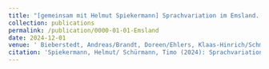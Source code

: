 ```yaml
---
title: "[gemeinsam mit Helmut Spiekermann] Sprachvariation im Emsland. Variationslinguistische und interaktionale Perspektiven."
collection: publications
permalink: /publication/0000-01-01-Emsland
date: 2024-12-01
venue: ' Bieberstedt, Andreas/Brandt, Doreen/Ehlers, Klaas-Hinrich/Schmitt, Christoph(Hg.):100 Jahre Niederdeutsche Philologie. Ausgangspunkte, Entwicklungslinien, aktuelle Herausforderungen.'
citation: 'Spiekermann, Helmut/ Schürmann, Timo (2024): Sprachvariation im Emsland. Variationslinguistische und interaktionale Perspektiven. In: Bieberstedt, Andreas/Brandt, Doreen/Ehlers, Klaas-Hinrich/Schmitt, Christoph(Hg.):100 Jahre Niederdeutsche Philologie. Ausgangspunkte, Entwicklungslinien, aktuelle Herausforderungen, S. 179-205.'
---
```

